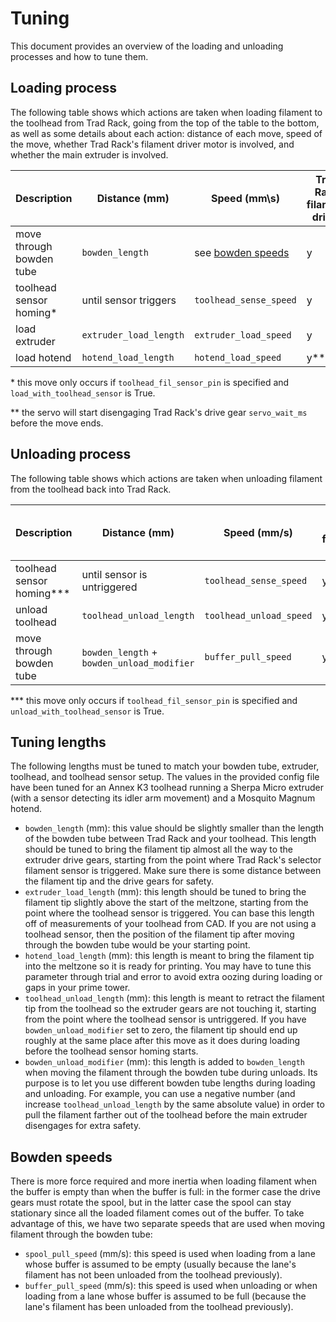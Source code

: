 # Tuning

This document provides an overview of the loading and unloading
processes and how to tune them.

## Loading process

The following table shows which actions are taken when loading
filament to the toolhead from Trad Rack, going from the top of the
table to the bottom, as well as some details about each action:
distance of each move, speed of the move, whether Trad Rack's filament
driver motor is involved, and whether the main extruder is involved.

| Description               | Distance (mm)         | Speed (mm\s)                        | Trad Rack filament driver | Main extruder |
| ---                       | ---                   | ---                                 | ---                       | ---           |
| move through bowden tube  | `bowden_length`       | see [bowden speeds](#bowden-speeds) | y                         | n             |
| toolhead sensor homing*   | until sensor triggers | `toolhead_sense_speed`              | y                         | y             |
| load extruder             | `extruder_load_length`| `extruder_load_speed`               | y                         | y             |
| load hotend               | `hotend_load_length`  | `hotend_load_speed`                 | y**                       | y             |

\* this move only occurs if `toolhead_fil_sensor_pin` is specified
and `load_with_toolhead_sensor` is True.

\** the servo will start disengaging Trad Rack's drive gear 
`servo_wait_ms` before the move ends.

## Unloading process

The following table shows which actions are taken when unloading
filament from the toolhead back into Trad Rack.

| Description               | Distance (mm)                             | Speed (mm/s)            | Trad Rack filament driver | Main extruder |
| ---                       | ---                                       | ---                     | ---                       | ---           |
| toolhead sensor homing*** | until sensor is untriggered               | `toolhead_sense_speed`  | y                         | y             |
| unload toolhead           | `toolhead_unload_length`                  | `toolhead_unload_speed` | y                         | y             |
| move through bowden tube  | `bowden_length` + `bowden_unload_modifier`| `buffer_pull_speed`     | y                         | n             |

\*** this move only occurs if `toolhead_fil_sensor_pin` is specified
and `unload_with_toolhead_sensor` is True.

## Tuning lengths

The following lengths must be tuned to match your bowden tube,
extruder, toolhead, and toolhead sensor setup. The values in the
provided config file have been tuned for an Annex K3 toolhead running
a Sherpa Micro extruder (with a sensor detecting its idler arm
movement) and a Mosquito Magnum hotend.

- `bowden_length` (mm): this value should be slightly smaller than the
  length of the bowden tube between Trad Rack and your toolhead.
  This length should be tuned to bring the filament tip almost all
  the way to the extruder drive gears, starting from the point where
  Trad Rack's selector filament sensor is triggered. Make sure there
  is some distance between the filament tip and the drive gears for
  safety.
- `extruder_load_length` (mm): this length should be tuned to bring the
  filament tip slightly above the start of the meltzone, starting from
  the point where the toolhead sensor is triggered. You can base this
  length off of measurements of your toolhead from CAD. If you are not
  using a toolhead sensor, then the position of the filament tip after
  moving through the bowden tube would be your starting point.
- `hotend_load_length` (mm): this length is meant to bring the filament tip
  into the meltzone so it is ready for printing. You may have to tune
  this parameter through trial and error to avoid extra oozing during
  loading or gaps in your prime tower.
- `toolhead_unload_length` (mm): this length is meant to retract the
  filament tip from the toolhead so the extruder gears are not
  touching it, starting from the point where the toolhead sensor is
  untriggered. If you have `bowden_unload_modifier` set to zero, the
  filament tip should end up roughly at the same place after this move
  as it does during loading before the toolhead sensor homing starts.
- `bowden_unload_modifier` (mm): this length is added to `bowden_length`
  when moving the filament through the bowden tube during unloads.
  Its purpose is to let you use different bowden tube lengths during
  loading and unloading. For example, you can use a negative number
  (and increase `toolhead_unload_length` by the same absolute value)
  in order to pull the filament farther out of the toolhead before the
  main extruder disengages for extra safety.

## Bowden speeds

There is more force required and more inertia when loading filament
when the buffer is empty than when the buffer is full: in the former
case the drive gears must rotate the spool, but in the latter case the
spool can stay stationary since all the loaded filament comes out of
the buffer. To take advantage of this, we have two separate speeds
that are used when moving filament through the bowden tube:

- `spool_pull_speed` (mm/s): this speed is used when loading from a lane
  whose buffer is assumed to be empty (usually because the lane's
  filament has not been unloaded from the toolhead previously).
- `buffer_pull_speed` (mm/s): this speed is used when unloading or when
  loading from a lane whose buffer is assumed to be full (because
  the lane's filament has been unloaded from the toolhead previously).
